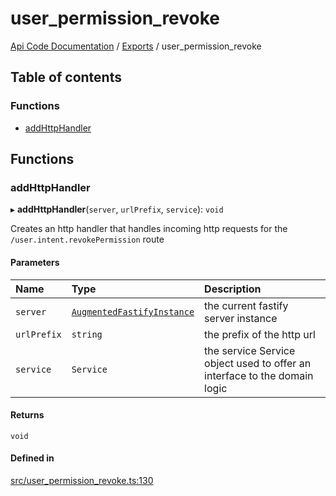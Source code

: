 # user\_permission\_revoke
[Api Code Documentation](../README.md) / [Exports](../modules.md) / user\_permission\_revoke

## Table of contents

### Functions

- [addHttpHandler](user_permission_revoke.md#addhttphandler)

## Functions

### addHttpHandler

▸ **addHttpHandler**(`server`, `urlPrefix`, `service`): `void`

Creates an http handler that handles incoming http requests for the `/user.intent.revokePermission` route

#### Parameters

| Name | Type | Description |
| :------ | :------ | :------ |
| `server` | [`AugmentedFastifyInstance`](../interfaces/types.AugmentedFastifyInstance.md) | the current fastify server instance |
| `urlPrefix` | `string` | the prefix of the http url |
| `service` | `Service` | the service Service object used to offer an interface to the domain logic |

#### Returns

`void`

#### Defined in

[src/user_permission_revoke.ts:130](https://github.com/openkfw/TruBudget/blob/c993c60c/api/src/user_permission_revoke.ts#L130)
